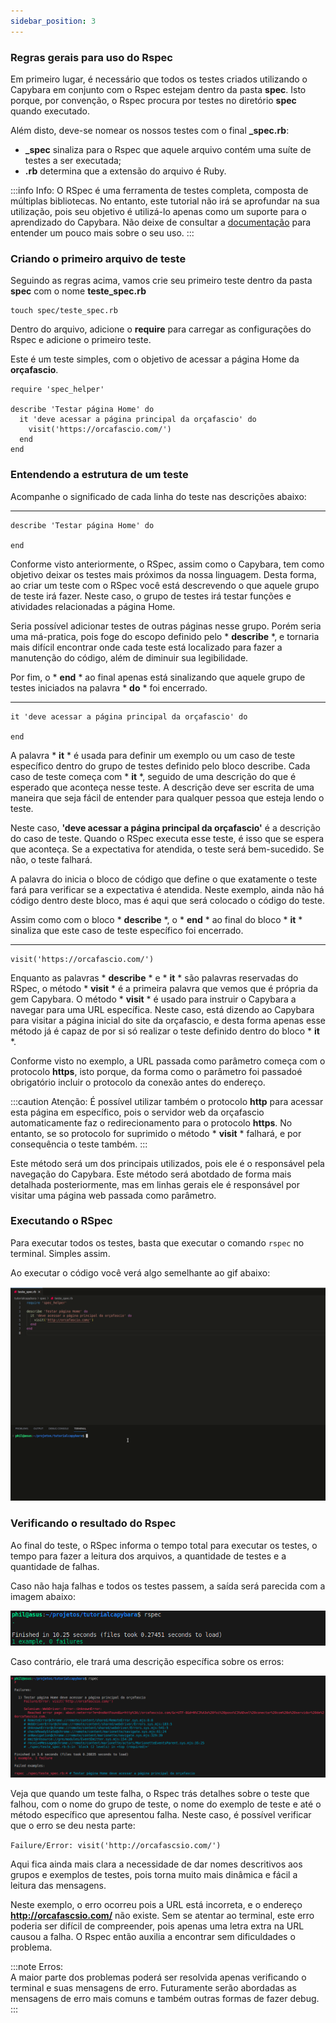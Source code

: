 ```yaml
---
sidebar_position: 3
---
```


### Regras gerais para uso do Rspec

Em primeiro lugar, é necessário que todos os testes criados utilizando o Capybara em conjunto com o Rspec estejam dentro da pasta **spec**. Isto porque, por convenção, o Rspec procura por testes no diretório **spec** quando executado.

Além disto, deve-se nomear os nossos testes com o final **_spec.rb**: 
* **_spec** sinaliza para o Rspec que aquele arquivo contém uma suíte de testes a ser executada;
* **.rb** determina que a extensão do arquivo é Ruby. 

:::info Info:
  O RSpec é uma ferramenta de testes completa, composta de múltiplas bibliotecas. No entanto, este tutorial não irá se aprofundar na sua utilização, pois seu objetivo é utilizá-lo apenas como um suporte para o aprendizado do Capybara. Não deixe de consultar a [documentação](https://rspec.info/documentation/) para entender um pouco mais sobre o seu uso.
:::

### Criando o primeiro arquivo de teste

Seguindo as regras acima, vamos crie seu primeiro teste dentro da pasta **spec** com o nome **teste_spec.rb**

```
touch spec/teste_spec.rb
```

Dentro do arquivo, adicione o **require** para carregar as configurações do Rspec e adicione o primeiro teste. 

Este é um teste simples, com o objetivo de acessar a página Home da **orçafascio**.

```
require 'spec_helper'

describe 'Testar página Home' do
  it 'deve acessar a página principal da orçafascio' do
    visit('https://orcafascio.com/')
  end
end
```

### Entendendo a estrutura de um teste

Acompanhe o significado de cada linha do teste nas descrições abaixo:

___
```
describe 'Testar página Home' do

end
```
Conforme visto anteriormente, o RSpec, assim como o Capybara, tem como objetivo deixar os testes mais próximos da nossa linguagem. Desta forma, ao criar um teste com o RSpec você está descrevendo o que aquele grupo de teste irá fazer. Neste caso, o grupo de testes irá testar funções e atividades relacionadas a página Home.

Seria possível adicionar testes de outras páginas nesse grupo. Porém seria uma má-pratica, pois foge do escopo definido pelo * **describe** *, e tornaria mais difícil encontrar onde cada teste está localizado para fazer a manutenção do código, além de diminuir sua legibilidade.

Por fim, o * **end** * ao final apenas está sinalizando que aquele grupo de testes iniciados na palavra * **do** * foi encerrado.

___
```
it 'deve acessar a página principal da orçafascio' do

end
```

A palavra * **it** * é usada para definir um exemplo ou um caso de teste específico dentro do grupo de testes definido pelo bloco describe. Cada caso de teste começa com * **it** *, seguido de uma descrição do que é esperado que aconteça nesse teste. A descrição deve ser escrita de uma maneira que seja fácil de entender para qualquer pessoa que esteja lendo o teste.

Neste caso, **'deve acessar a página principal da orçafascio'** é a descrição do caso de teste. Quando o RSpec executa esse teste, é isso que se espera que aconteça. Se a expectativa for atendida, o teste será bem-sucedido. Se não, o teste falhará.

A palavra do inicia o bloco de código que define o que exatamente o teste fará para verificar se a expectativa é atendida. Neste exemplo, ainda não  há código dentro deste bloco, mas é aqui que será colocado o código do teste.

Assim como com o bloco * **describe** *, o * **end** * ao final do bloco * **it** * sinaliza que este caso de teste específico foi encerrado.
___
```
visit('https://orcafascio.com/')
```

Enquanto as palavras * **describe** * e * **it** * são palavras reservadas do RSpec, o método * **visit** * é a primeira palavra que vemos que é própria da gem Capybara. O método * **visit** * é usado para instruir o Capybara a navegar para uma URL específica. Neste caso, está dizendo ao Capybara para visitar a página inicial do site da orçafascio, e desta forma apenas esse método já é capaz de por si só realizar o teste definido dentro do bloco * **it** *.

Conforme visto no exemplo, a URL passada como parâmetro começa com o protocolo **https**, isto porque, da forma como o parâmetro foi passadoé obrigatório incluir o protocolo da conexão antes do endereço. 

:::caution Atenção:
É possível utilizar também o protocolo **http** para acessar esta página em específico, pois o servidor web da orçafascio automaticamente faz o redirecionamento para o protocolo **https**. No entanto, se so protocolo for suprimido o método * **visit** * falhará, e por consequência o teste também.
:::

Este método será um dos principais utilizados, pois ele é o responsável pela navegação do Capybara. Este método será abotdado de forma mais detalhada posteriormente, mas em linhas gerais ele é responsável por visitar uma página web passada como parâmetro.

### Executando o RSpec

Para executar todos os testes, basta que executar o comando ```rspec``` no terminal. Simples assim.

Ao executar o código você verá algo semelhante ao gif abaixo:

![imagem](../../static/img/capybara/primeiroteste.gif)

### Verificando o resultado do Rspec

Ao final do teste, o RSpec informa o tempo total para executar os testes, o tempo para fazer a leitura dos arquivos, a quantidade de testes e a quantidade de falhas.

Caso não haja falhas e todos os testes passem, a saída será parecida com a imagem abaixo:

![imagem](../../static/img/capybara/sucessoteste.png)

Caso contrário, ele trará uma descrição específica sobre os erros:

![imagem](../../static/img/capybara/falhateste.png)

Veja que quando um teste falha, o Rspec trás detalhes sobre o teste que falhou, com o nome do grupo de teste, o nome do exemplo de teste e até o método específico que apresentou falha. Neste caso, é possível verificar que o erro se deu nesta parte:

```Failure/Error: visit('http://orcafascsio.com/')```

Aqui fica ainda mais clara a necessidade de dar nomes descritivos aos grupos e exemplos de testes, pois torna muito mais dinâmica e fácil a leitura das mensagens.

Neste exemplo, o erro ocorreu pois a URL está incorreta, e o endereço **http://orcafascsio.com/** não existe. Sem se atentar ao terminal, este erro poderia ser difícil de compreender, pois apenas uma letra extra na URL causou a falha. O Rspec então auxilia a encontrar sem dificuldades o problema.

:::note Erros:  
A maior parte dos problemas poderá ser resolvida apenas verificando o terminal e suas mensagens de erro. Futuramente serão abordadas as mensagens de erro mais comuns e também outras formas de fazer debug.
:::